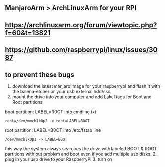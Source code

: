 ## ManjaroArm > ArchLinuxArm for your RPI

## https://archlinuxarm.org/forum/viewtopic.php?f=60&t=13821
## https://github.com/raspberrypi/linux/issues/3087
## to prevent these bugs 
1. download the latest manjaro image for your raspberrypi and flash it with the balena-etcher on your usb external hdd/ssd
2. mount the drive into your computer and add Label tags for Boot and Root partitions

boot partition: LABEL=ROOT into cmdline.txt
```
root=/dev/mmcblk0p2 -> root=LABEL=ROOT
```

root partition: LABEL=BOOT into /etc/fstab line
```
/dev/mmcblk0p1 -> LABEL=BOOT
```
this way the system always searches the drive with labeled BOOT & ROOT partitions with out problem and boot even if you add multiple usb disks.
2. plug in your usb drive to your RaspberryPi
3. turn on
